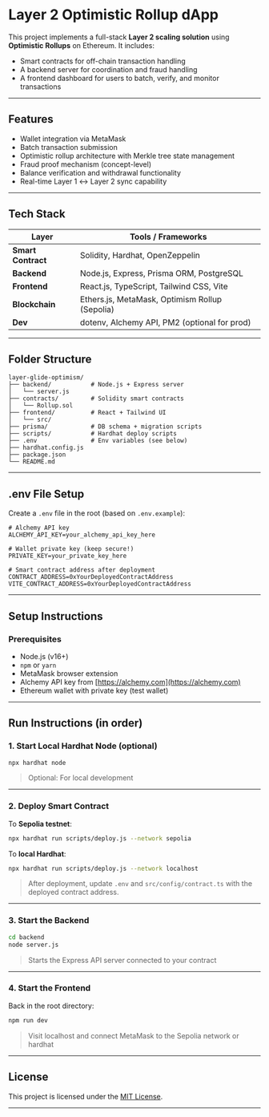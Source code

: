 #  Layer 2 Optimistic Rollup dApp

This project implements a full-stack **Layer 2 scaling solution** using **Optimistic Rollups** on Ethereum. It includes:

-  Smart contracts for off-chain transaction handling  
-  A backend server for coordination and fraud handling  
-  A frontend dashboard for users to batch, verify, and monitor transactions

---

##  Features

-  Wallet integration via MetaMask  
-  Batch transaction submission  
-  Optimistic rollup architecture with Merkle tree state management  
-  Fraud proof mechanism (concept-level)  
-  Balance verification and withdrawal functionality  
-  Real-time Layer 1 ↔ Layer 2 sync capability

---

##  Tech Stack

| Layer           | Tools / Frameworks                                       |
|-----------------|----------------------------------------------------------|
| **Smart Contract** | Solidity, Hardhat, OpenZeppelin                   |
| **Backend**        | Node.js, Express, Prisma ORM, PostgreSQL          |
| **Frontend**       | React.js, TypeScript, Tailwind CSS, Vite          |
| **Blockchain**     | Ethers.js, MetaMask, Optimism Rollup (Sepolia)    |
| **Dev**            | dotenv, Alchemy API, PM2 (optional for prod)      |

---

##  Folder Structure

```
layer-glide-optimism/
├── backend/           # Node.js + Express server
│   └── server.js
├── contracts/         # Solidity smart contracts
│   └── Rollup.sol
├── frontend/          # React + Tailwind UI
│   └── src/
├── prisma/            # DB schema + migration scripts
├── scripts/           # Hardhat deploy scripts
├── .env               # Env variables (see below)
├── hardhat.config.js
├── package.json
└── README.md
```

---

##  .env File Setup

Create a `.env` file in the root (based on `.env.example`):

```env
# Alchemy API key
ALCHEMY_API_KEY=your_alchemy_api_key_here

# Wallet private key (keep secure!)
PRIVATE_KEY=your_private_key_here

# Smart contract address after deployment
CONTRACT_ADDRESS=0xYourDeployedContractAddress
VITE_CONTRACT_ADDRESS=0xYourDeployedContractAddress
```

---

##  Setup Instructions

###  Prerequisites

- Node.js (v16+)
- `npm` or `yarn`
- MetaMask browser extension
- Alchemy API key from [https://alchemy.com](https://alchemy.com)
- Ethereum wallet with private key (test wallet)

---

##  Run Instructions (in order)

### 1. Start Local Hardhat Node (optional)

```bash
npx hardhat node
```

> Optional: For local development

---

### 2. Deploy Smart Contract

To **Sepolia testnet**:

```bash
npx hardhat run scripts/deploy.js --network sepolia
```

To **local Hardhat**:

```bash
npx hardhat run scripts/deploy.js --network localhost
```

> After deployment, update `.env` and `src/config/contract.ts` with the deployed contract address.

---

### 3. Start the Backend

```bash
cd backend
node server.js
```

> Starts the Express API server connected to your contract

---

### 4. Start the Frontend

Back in the root directory:

```bash
npm run dev
```

> Visit localhost and connect MetaMask to the Sepolia network or hardhat

---

##  License

This project is licensed under the [MIT License](LICENSE).

---
